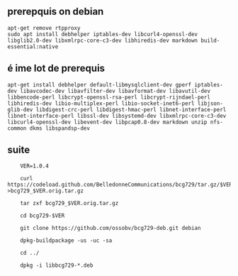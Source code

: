 ## prerepquis on debian

    apt-get remove rtpproxy
    sudo apt install debhelper iptables-dev libcurl4-openssl-dev libglib2.0-dev libxmlrpc-core-c3-dev libhiredis-dev markdown build-essential:native
  
  
  
  ## é ime lot de prerequis
  
  
    apt-get install debhelper default-libmysqlclient-dev gperf iptables-dev libavcodec-dev libavfilter-dev libavformat-dev libavutil-dev libbencode-perl libcrypt-openssl-rsa-perl libcrypt-rijndael-perl libhiredis-dev libio-multiplex-perl libio-socket-inet6-perl libjson-glib-dev libdigest-crc-perl libdigest-hmac-perl libnet-interface-perl libnet-interface-perl libssl-dev libsystemd-dev libxmlrpc-core-c3-dev libcurl4-openssl-dev libevent-dev libpcap0.8-dev markdown unzip nfs-common dkms libspandsp-dev
    
## suite

        VER=1.0.4

        curl https://codeload.github.com/BelledonneCommunications/bcg729/tar.gz/$VER >bcg729_$VER.orig.tar.gz

        tar zxf bcg729_$VER.orig.tar.gz 

        cd bcg729-$VER 

        git clone https://github.com/ossobv/bcg729-deb.git debian 

        dpkg-buildpackage -us -uc -sa

        cd ../

        dpkg -i libbcg729-*.deb
